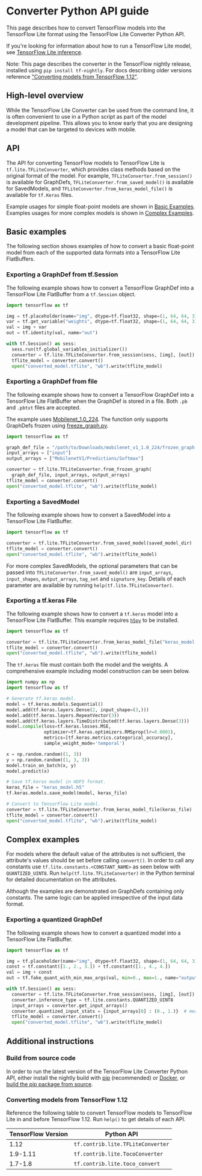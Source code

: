 # Converter Python API guide

This page describes how to convert TensorFlow models into the TensorFlow Lite
format using the TensorFlow Lite Converter Python API.

If you're looking for information about how to run a TensorFlow Lite model,
see [TensorFlow Lite inference](../guide/inference.md).

Note: This page describes the converter in the TensorFlow nightly release,
installed using `pip install tf-nightly`. For docs describing older versions
reference ["Converting models from TensorFlow 1.12"](#pre_tensorflow_1.12).


## High-level overview

While the TensorFlow Lite Converter can be used from the command line, it is
often convenient to use in a Python script as part of the model development
pipeline. This allows you to know early that you are designing a model that can
be targeted to devices with mobile.

## API

The API for converting TensorFlow models to TensorFlow Lite is
`tf.lite.TFLiteConverter`, which provides class methods based on the original
format of the model. For example, `TFLiteConverter.from_session()` is available
for GraphDefs, `TFLiteConverter.from_saved_model()` is available for
SavedModels, and `TFLiteConverter.from_keras_model_file()` is available for
`tf.Keras` files.

Example usages for simple float-point models are shown in
[Basic Examples](#basic). Examples usages for more complex models is shown in
[Complex Examples](#complex).

## Basic examples <a name="basic"></a>

The following section shows examples of how to convert a basic float-point model
from each of the supported data formats into a TensorFlow Lite FlatBuffers.

### Exporting a GraphDef from tf.Session <a name="basic_graphdef_sess"></a>

The following example shows how to convert a TensorFlow GraphDef into a
TensorFlow Lite FlatBuffer from a `tf.Session` object.

```python
import tensorflow as tf

img = tf.placeholder(name="img", dtype=tf.float32, shape=(1, 64, 64, 3))
var = tf.get_variable("weights", dtype=tf.float32, shape=(1, 64, 64, 3))
val = img + var
out = tf.identity(val, name="out")

with tf.Session() as sess:
  sess.run(tf.global_variables_initializer())
  converter = tf.lite.TFLiteConverter.from_session(sess, [img], [out])
  tflite_model = converter.convert()
  open("converted_model.tflite", "wb").write(tflite_model)
```

### Exporting a GraphDef from file <a name="basic_graphdef_file"></a>

The following example shows how to convert a TensorFlow GraphDef into a
TensorFlow Lite FlatBuffer when the GraphDef is stored in a file. Both `.pb` and
`.pbtxt` files are accepted.

The example uses
[Mobilenet_1.0_224](https://storage.googleapis.com/download.tensorflow.org/models/mobilenet_v1_1.0_224_frozen.tgz).
The function only supports GraphDefs frozen using
[freeze_graph.py](https://github.com/tensorflow/tensorflow/blob/master/tensorflow/python/tools/freeze_graph.py).

```python
import tensorflow as tf

graph_def_file = "/path/to/Downloads/mobilenet_v1_1.0_224/frozen_graph.pb"
input_arrays = ["input"]
output_arrays = ["MobilenetV1/Predictions/Softmax"]

converter = tf.lite.TFLiteConverter.from_frozen_graph(
  graph_def_file, input_arrays, output_arrays)
tflite_model = converter.convert()
open("converted_model.tflite", "wb").write(tflite_model)
```

### Exporting a SavedModel <a name="basic_savedmodel"></a>

The following example shows how to convert a SavedModel into a TensorFlow Lite
FlatBuffer.

```python
import tensorflow as tf

converter = tf.lite.TFLiteConverter.from_saved_model(saved_model_dir)
tflite_model = converter.convert()
open("converted_model.tflite", "wb").write(tflite_model)
```

For more complex SavedModels, the optional parameters that can be passed into
`TFLiteConverter.from_saved_model()` are `input_arrays`, `input_shapes`,
`output_arrays`, `tag_set` and `signature_key`. Details of each parameter are
available by running `help(tf.lite.TFLiteConverter)`.

### Exporting a tf.keras File <a name="basic_keras_file"></a>

The following example shows how to convert a `tf.keras` model into a TensorFlow
Lite FlatBuffer. This example requires
[`h5py`](http://docs.h5py.org/en/latest/build.html) to be installed.

```python
import tensorflow as tf

converter = tf.lite.TFLiteConverter.from_keras_model_file("keras_model.h5")
tflite_model = converter.convert()
open("converted_model.tflite", "wb").write(tflite_model)
```

The `tf.keras` file must contain both the model and the weights. A comprehensive
example including model construction can be seen below.

```python
import numpy as np
import tensorflow as tf

# Generate tf.keras model.
model = tf.keras.models.Sequential()
model.add(tf.keras.layers.Dense(2, input_shape=(3,)))
model.add(tf.keras.layers.RepeatVector(3))
model.add(tf.keras.layers.TimeDistributed(tf.keras.layers.Dense(3)))
model.compile(loss=tf.keras.losses.MSE,
              optimizer=tf.keras.optimizers.RMSprop(lr=0.0001),
              metrics=[tf.keras.metrics.categorical_accuracy],
              sample_weight_mode='temporal')

x = np.random.random((1, 3))
y = np.random.random((1, 3, 3))
model.train_on_batch(x, y)
model.predict(x)

# Save tf.keras model in HDF5 format.
keras_file = "keras_model.h5"
tf.keras.models.save_model(model, keras_file)

# Convert to TensorFlow Lite model.
converter = tf.lite.TFLiteConverter.from_keras_model_file(keras_file)
tflite_model = converter.convert()
open("converted_model.tflite", "wb").write(tflite_model)
```

## Complex examples <a name="complex"></a>

For models where the default value of the attributes is not sufficient, the
attribute's values should be set before calling `convert()`. In order to call
any constants use `tf.lite.constants.<CONSTANT_NAME>` as seen below with
`QUANTIZED_UINT8`. Run `help(tf.lite.TFLiteConverter)` in the Python
terminal for detailed documentation on the attributes.

Although the examples are demonstrated on GraphDefs containing only constants.
The same logic can be applied irrespective of the input data format.

### Exporting a quantized GraphDef <a name="complex_quant"></a>

The following example shows how to convert a quantized model into a TensorFlow
Lite FlatBuffer.

```python
import tensorflow as tf

img = tf.placeholder(name="img", dtype=tf.float32, shape=(1, 64, 64, 3))
const = tf.constant([1., 2., 3.]) + tf.constant([1., 4., 4.])
val = img + const
out = tf.fake_quant_with_min_max_args(val, min=0., max=1., name="output")

with tf.Session() as sess:
  converter = tf.lite.TFLiteConverter.from_session(sess, [img], [out])
  converter.inference_type = tf.lite.constants.QUANTIZED_UINT8
  input_arrays = converter.get_input_arrays()
  converter.quantized_input_stats = {input_arrays[0] : (0., 1.)}  # mean, std_dev
  tflite_model = converter.convert()
  open("converted_model.tflite", "wb").write(tflite_model)
```


## Additional instructions

### Build from source code <a name="latest_package"></a>

In order to run the latest version of the TensorFlow Lite Converter Python API,
either install the nightly build with
[pip](https://www.tensorflow.org/install/pip) (recommended) or
[Docker](https://www.tensorflow.org/install/docker), or
[build the pip package from source](https://www.tensorflow.org/install/source).

### Converting models from TensorFlow 1.12 <a name="pre_tensorflow_1.12"></a>

Reference the following table to convert TensorFlow models to TensorFlow Lite in
and before TensorFlow 1.12. Run `help()` to get details of each API.

TensorFlow Version | Python API
------------------ | ---------------------------------
1.12               | `tf.contrib.lite.TFLiteConverter`
1.9-1.11           | `tf.contrib.lite.TocoConverter`
1.7-1.8            | `tf.contrib.lite.toco_convert`

